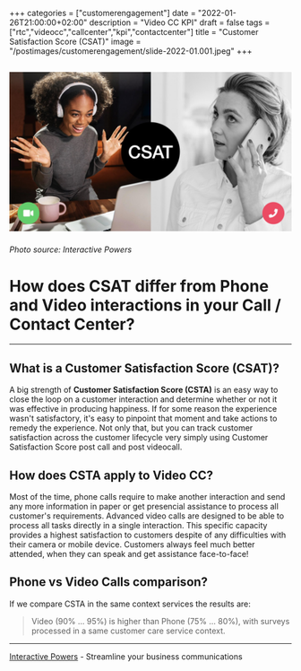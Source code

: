+++
categories = ["customerengagement"]
date = "2022-01-26T21:00:00+02:00"
description = "Video CC KPI"
draft = false
tags = ["rtc","videocc","callcenter","kpi","contactcenter"]
title = "Customer Satisfaction Score (CSAT)"
image = "/postimages/customerengagement/slide-2022-01.001.jpeg"
+++

![Customer Satisfaction Score (CSAT)](/postimages/customerengagement/slide-2022-01.001.jpeg)
-----------
###### Photo source: Interactive Powers

# How does CSAT differ from Phone and Video interactions in your Call / Contact Center?
--- 

##	What is a Customer Satisfaction Score (CSAT)?

A big strength of **Customer Satisfaction Score (CSTA)** is an easy way to close the loop on a customer interaction and determine whether or not it was effective in producing happiness. If for some reason the experience wasn't satisfactory, it's easy to pinpoint that moment and take actions to remedy the experience. Not only that, but you can track customer satisfaction across the customer lifecycle very simply using Customer Satisfaction Score post call and post videocall.

##	How does CSTA apply to Video CC?

Most of the time, phone calls require to make another interaction and send any more information in paper or get presencial assistance to process all customer's requirements. Advanced video calls are designed to be able to process all tasks directly in a single interaction. This specific capacity provides a highest satisfaction to customers despite of any difficulties with their camera or mobile device. Customers always feel much better attended, when they can speak and get assistance face-to-face!

##	Phone vs Video Calls comparison?

If we compare CSTA in the same context services the results are:  

> Video (90% ... 95%) is higher than Phone (75% ... 80%), with surveys processed in a same customer care service context.

---
[Interactive Powers](http://www.ivrpowers.com/) - Streamline your business communications